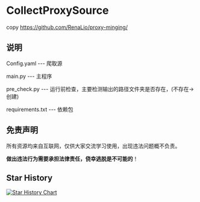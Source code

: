 # CollectProxySource

copy https://github.com/RenaLio/proxy-minging/

## 说明

Config.yaml	--- 爬取源

main.py --- 主程序

pre_check.py --- 运行前检查，主要检测输出的路径文件夹是否存在，(不存在->创建)

requirements.txt --- 依赖包

## 免责声明

所有资源均来自互联网，仅供大家交流学习使用，出现违法问题概不负责。

**做出违法行为需要承担法律责任，侥幸逃脱是不可能的**！

## Star History

[![Star History Chart](https://api.star-history.com/svg?repos=ahsyon/qxSub&type=Date)](https://star-history.com/#ahsyon/qxSub)

